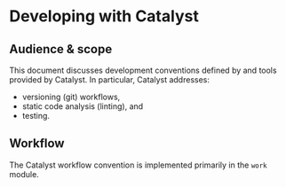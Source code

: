 # Developing with Catalyst

## Audience & scope

This document discusses development conventions defined by and tools provided by Catalyst. In particular, Catalyst addresses:

* versioning (git) workflows,
* static code analysis (linting), and
* testing.

## Workflow

The Catalyst workflow convention is implemented primarily in the `work` module.
